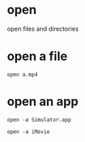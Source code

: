 # open

open files and directories

# open a file

`open a.mp4`

# open an app

`open -a Simulator.app`

`open -a iMovie`
